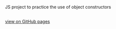 JS project to practice the use of object constructors

<br><a href="https://flanthedev.github.io/js_playlist/">view on GitHub pages</a>
